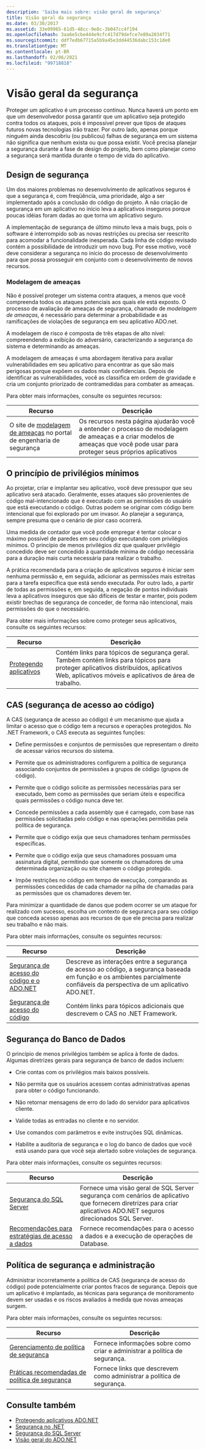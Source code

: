 ```yaml
---
description: 'Saiba mais sobre: visão geral de segurança'
title: Visão geral da segurança
ms.date: 03/30/2017
ms.assetid: 33e09965-61d5-48cc-9e8c-3b047cc4f194
ms.openlocfilehash: 3aa6e5cbe444e9cfc417d79defce7e89a2034f71
ms.sourcegitcommit: ddf7edb67715a5b9a45e3dd44536dabc153c1de0
ms.translationtype: MT
ms.contentlocale: pt-BR
ms.lasthandoff: 02/06/2021
ms.locfileid: "99718818"
---
```

# <a name="security-overview"></a>Visão geral da segurança

Proteger um aplicativo é um processo contínuo. Nunca haverá um ponto em que um desenvolvedor possa garantir que um aplicativo seja protegido contra todos os ataques, pois é impossível prever que tipos de ataques futuros novas tecnologias irão trazer. Por outro lado, apenas porque ninguém ainda descobriu (ou publicou) falhas de segurança em um sistema não significa que nenhum exista ou que possa existir. Você precisa planejar a segurança durante a fase de design do projeto, bem como planejar como a segurança será mantida durante o tempo de vida do aplicativo.

## <a name="design-for-security"></a>Design de segurança

 Um dos maiores problemas no desenvolvimento de aplicativos seguros é que a segurança é, com freqüência, uma prioridade, algo a ser implementado após a conclusão do código do projeto. A não criação de segurança em um aplicativo no início leva a aplicativos inseguros porque poucas idéias foram dadas ao que torna um aplicativo seguro.

 A implementação de segurança de último minuto leva a mais bugs, pois o software é interrompido sob as novas restrições ou precisa ser reescrito para acomodar a funcionalidade inesperada. Cada linha de código revisado contém a possibilidade de introduzir um novo bug. Por esse motivo, você deve considerar a segurança no início do processo de desenvolvimento para que possa prosseguir em conjunto com o desenvolvimento de novos recursos.

### <a name="threat-modeling"></a>Modelagem de ameaças

 Não é possível proteger um sistema contra ataques, a menos que você compreenda todos os ataques potenciais aos quais ele está exposto. O processo de avaliação de ameaças de segurança, chamado de *modelagem de ameaças*, é necessário para determinar a probabilidade e as ramificações de violações de segurança em seu aplicativo ADO.net.

 A modelagem de risco é composta de três etapas de alto nível: compreendendo a exibição do adversário, caracterizando a segurança do sistema e determinando as ameaças.

 A modelagem de ameaças é uma abordagem iterativa para avaliar vulnerabilidades em seu aplicativo para encontrar as que são mais perigosas porque expõem os dados mais confidenciais. Depois de identificar as vulnerabilidades, você as classifica em ordem de gravidade e cria um conjunto priorizado de contramedidas para combater as ameaças.

Para obter mais informações, consulte os seguintes recursos:

|Recurso|Descrição|
|--------------|-----------------|
|O site de [modelagem de ameaças](https://www.microsoft.com/securityengineering/sdl/threatmodeling) no portal de engenharia de segurança|Os recursos nesta página ajudarão você a entender o processo de modelagem de ameaças e a criar modelos de ameaças que você pode usar para proteger seus próprios aplicativos|

## <a name="the-principle-of-least-privilege"></a>O princípio de privilégios mínimos

 Ao projetar, criar e implantar seu aplicativo, você deve pressupor que seu aplicativo será atacado. Geralmente, esses ataques são provenientes de código mal-intencionado que é executado com as permissões do usuário que está executando o código. Outras podem se originar com código bem intencional que foi explorado por um invasor. Ao planejar a segurança, sempre presuma que o cenário de pior caso ocorrerá.

 Uma medida de contador que você pode empregar é tentar colocar o máximo possível de paredes em seu código executando com privilégios mínimos. O princípio de menos privilégios diz que qualquer privilégio concedido deve ser concedido à quantidade mínima de código necessária para a duração mais curta necessária para realizar o trabalho.

 A prática recomendada para a criação de aplicativos seguros é iniciar sem nenhuma permissão e, em seguida, adicionar as permissões mais estreitas para a tarefa específica que está sendo executada. Por outro lado, a partir de todas as permissões e, em seguida, a negação de pontos individuais leva a aplicativos inseguros que são difíceis de testar e manter, pois podem existir brechas de segurança de conceder, de forma não intencional, mais permissões do que o necessário.

Para obter mais informações sobre como proteger seus aplicativos, consulte os seguintes recursos:

|Recurso|Descrição|
|--------------|-----------------|
|[Protegendo aplicativos](/visualstudio/ide/securing-applications)|Contém links para tópicos de segurança geral. Também contém links para tópicos para proteger aplicativos distribuídos, aplicativos Web, aplicativos móveis e aplicativos de área de trabalho.|

## <a name="code-access-security-cas"></a>CAS (segurança de acesso ao código)

A CAS (segurança de acesso ao código) é um mecanismo que ajuda a limitar o acesso que o código tem a recursos e operações protegidos. No .NET Framework, o CAS executa as seguintes funções:

- Define permissões e conjuntos de permissões que representam o direito de acessar vários recursos do sistema.

- Permite que os administradores configurem a política de segurança associando conjuntos de permissões a grupos de código (grupos de código).

- Permite que o código solicite as permissões necessárias para ser executado, bem como as permissões que seriam úteis e especifica quais permissões o código nunca deve ter.

- Concede permissões a cada assembly que é carregado, com base nas permissões solicitadas pelo código e nas operações permitidas pela política de segurança.

- Permite que o código exija que seus chamadores tenham permissões específicas.

- Permite que o código exija que seus chamadores possuam uma assinatura digital, permitindo que somente os chamadores de uma determinada organização ou site chamem o código protegido.

- Impõe restrições no código em tempo de execução, comparando as permissões concedidas de cada chamador na pilha de chamadas para as permissões que os chamadores devem ter.

Para minimizar a quantidade de danos que podem ocorrer se um ataque for realizado com sucesso, escolha um contexto de segurança para seu código que conceda acesso apenas aos recursos de que ele precisa para realizar seu trabalho e não mais.

Para obter mais informações, consulte os seguintes recursos:

|Recurso|Descrição|
|--------------|-----------------|
|[Segurança de acesso do código e o ADO.NET](code-access-security.md)|Descreve as interações entre a segurança de acesso ao código, a segurança baseada em função e os ambientes parcialmente confiáveis da perspectiva de um aplicativo ADO.NET.|
|[Segurança de acesso do código](../../misc/code-access-security.md)|Contém links para tópicos adicionais que descrevem o CAS no .NET Framework.|

## <a name="database-security"></a>Segurança do Banco de Dados

O princípio de menos privilégios também se aplica à fonte de dados. Algumas diretrizes gerais para segurança de banco de dados incluem:

- Crie contas com os privilégios mais baixos possíveis.

- Não permita que os usuários acessem contas administrativas apenas para obter o código funcionando.

- Não retornar mensagens de erro do lado do servidor para aplicativos cliente.

- Valide todas as entradas no cliente e no servidor.

- Use comandos com parâmetros e evite instruções SQL dinâmicas.

- Habilite a auditoria de segurança e o log do banco de dados que você está usando para que você seja alertado sobre violações de segurança.

Para obter mais informações, consulte os seguintes recursos:

|Recurso|Descrição|
|--------------|-----------------|
|[Segurança do SQL Server](./sql/sql-server-security.md)|Fornece uma visão geral de SQL Server segurança com cenários de aplicativo que fornecem diretrizes para criar aplicativos ADO.NET seguros direcionados SQL Server.|
|[Recomendações para estratégias de acesso a dados](/previous-versions/visualstudio/visual-studio-2008/8fxztkff(v=vs.90))|Fornece recomendações para o acesso a dados e a execução de operações de Database.|

## <a name="security-policy-and-administration"></a>Política de segurança e administração

Administrar incorretamente a política de CAS (segurança de acesso do código) pode potencialmente criar pontos fracos de segurança. Depois que um aplicativo é implantado, as técnicas para segurança de monitoramento devem ser usadas e os riscos avaliados à medida que novas ameaças surgem.

Para obter mais informações, consulte os seguintes recursos:

|Recurso|Descrição|
|--------------|-----------------|
|[Gerenciamento de política de segurança](/previous-versions/dotnet/netframework-4.0/c1k0eed6(v=vs.100))|Fornece informações sobre como criar e administrar a política de segurança.|
|[Práticas recomendadas de política de segurança](/previous-versions/dotnet/netframework-4.0/sa4se9bc(v=vs.100))|Fornece links que descrevem como administrar a política de segurança.|

## <a name="see-also"></a>Consulte também

- [Protegendo aplicativos ADO.NET](securing-ado-net-applications.md)
- [Segurança no .NET](../../../standard/security/index.md)
- [Segurança do SQL Server](./sql/sql-server-security.md)
- [Visão geral do ADO.NET](ado-net-overview.md)
